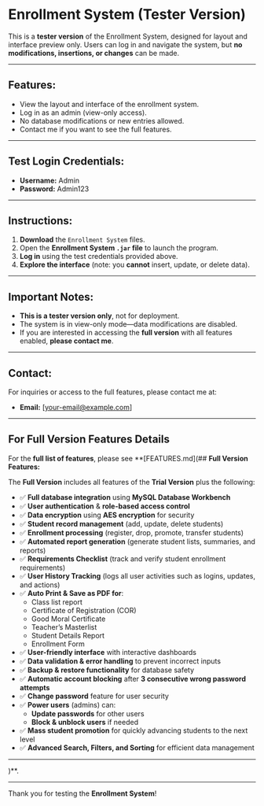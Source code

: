 # **Enrollment System (Tester Version)**

This is a **tester version** of the Enrollment System, designed for layout and interface preview only. Users can log in and navigate the system, but **no modifications, insertions, or changes** can be made.

---

## **Features:**
- View the layout and interface of the enrollment system.
- Log in as an admin (view-only access).
- No database modifications or new entries allowed.
- Contact me if you want to see the full features.

---

## **Test Login Credentials:**
- **Username:** Admin  
- **Password:** Admin123  

---

## **Instructions:**

1. **Download** the `Enrollment System` files.  
2. Open the **Enrollment System `.jar` file** to launch the program.  
3. **Log in** using the test credentials provided above.  
4. **Explore the interface** (note: you **cannot** insert, update, or delete data).  

---

## **Important Notes:**
- **This is a tester version only**, not for deployment.  
- The system is in view-only mode—data modifications are disabled.  
- If you are interested in accessing the **full version** with all features enabled, **please contact me**.  

---

## **Contact:**
For inquiries or access to the full features, please contact me at:  
- **Email:** [your-email@example.com]  

---


## **For Full Version Features Details**  
For the **full list of features**, please see **[FEATURES.md](## **Full Version Features:**

The **Full Version** includes all features of the **Trial Version** plus the following:

- ✅ **Full database integration** using **MySQL Database Workbench**  
- ✅ **User authentication** & **role-based access control**  
- ✅ **Data encryption** using **AES encryption** for security  
- ✅ **Student record management** (add, update, delete students)  
- ✅ **Enrollment processing** (register, drop, promote, transfer students)  
- ✅ **Automated report generation** (generate student lists, summaries, and reports)  
- ✅ **Requirements Checklist** (track and verify student enrollment requirements)  
- ✅ **User History Tracking** (logs all user activities such as logins, updates, and actions)  
- ✅ **Auto Print & Save as PDF for**:  
   - Class list report  
   - Certificate of Registration (COR)  
   - Good Moral Certificate  
   - Teacher’s Masterlist  
   - Student Details Report  
   - Enrollment Form  
- ✅ **User-friendly interface** with interactive dashboards  
- ✅ **Data validation & error handling** to prevent incorrect inputs  
- ✅ **Backup & restore functionality** for database safety  
- ✅ **Automatic account blocking** after **3 consecutive wrong password attempts**  
- ✅ **Change password** feature for user security  
- ✅ **Power users** (admins) can:  
   - **Update passwords** for other users  
   - **Block & unblock users** if needed  
- ✅ **Mass student promotion** for quickly advancing students to the next level  
- ✅ **Advanced Search, Filters, and Sorting** for efficient data management  

---
)**.  

---

Thank you for testing the **Enrollment System**!
